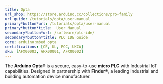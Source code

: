 ```yaml
---
title: Opta
url_shop: https://store.arduino.cc/collections/pro-family
url_guide: /tutorials/opta/user-manual
primary*button*url: /tutorials/opta/user-manual
primary*button*title:  User Manual
secondary*button*url: /software/plc-ide/
secondary*button*title: PLC IDE Guide
core: arduino:mbed_opta
certifications: [CE, UL, FCC, UKCA]
sku: [AFX00003, AFX00001, AFX00002]
---
```



The **Arduino Opta®** is a secure, easy-to-use **micro PLC** with Industrial IoT capabilities. Designed in partnership with **Finder®**, a leading industrial and building automation device manufacturer.
